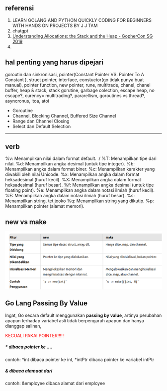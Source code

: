 ## referensi
1. LEARN GOLANG AND PYTHON QUICKLY CODING FOR BEGINNERS WITH HANDS ON PROJECTS BY J J TAM
2. chatgpt
3. [Understanding Allocations: the Stack and the Heap - GopherCon SG 2019](https://www.youtube.com/watch?v=ZMZpH4yT7M0)
4. 

## hal penting yang harus dipejari
goroutin dan sinkronisasi, pointer(Constant Pointer VS. Pointer To A Constant ), struct pointer, interface, constuctor(go tidak punya buat manual), pointer function, new pointer, rune, multitrade, chanel, chanel buffer, heap & stack, stack gorutine, garbage colection, escape heap, no escape?, curency= multitrading?, pararellism, goroutines vs thread?, asyncronus, itoa, atoi
- Goroutine
- Channel, Blocking Channel, Buffered Size Channel
- Range dan Channel Closing
- Select dan Default Selection
---

## verb
%v: Menampilkan nilai dalam format default. ./
%T: Menampilkan tipe dari nilai.
%d: Menampilkan angka desimal (untuk tipe integer).
%b: Menampilkan angka dalam format biner.
%c: Menampilkan karakter yang diwakili oleh nilai Unicode.
%x: Menampilkan angka dalam format heksadesimal (huruf kecil).
%X: Menampilkan angka dalam format heksadesimal (huruf besar).
%f: Menampilkan angka desimal (untuk tipe floating point).
%e: Menampilkan angka dalam notasi ilmiah (huruf kecil).
%E: Menampilkan angka dalam notasi ilmiah (huruf besar).
%s: Menampilkan string. tet jooko
%q: Menampilkan string yang dikutip.
%p: Menampilkan pointer (alamat memori).


## new vs make
![alt text](image.png)

## Go Lang Passing By Value

Ingat, Go secara default menggunakan **passing by value**, artinya perubahan apapun terhadap variabel asli tidak berpengaruh apapun dan hanya dianggap salinan, 

<span style="color:red">KECUALI PAKAI POINTER!!!!!</span>

##### * dibaca pointer ke .... 
contoh: *int dibaca pointer ke int, *intPtr dibaca pointer ke variabel intPtr

##### & dibaca alamaat dari
contoh: &employee dibaca alamat dari employee
  
